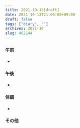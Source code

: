 ```yaml
---
title: 2021-10-13[draft]
date: 2021-10-13T21:00:00+09:00
draft: false
tags: ["diary", ""]
archives: 2021-10
slug: 402144
---
```

#### 午前
- 
#### 午後
- 
#### 体調
- 
#### その他